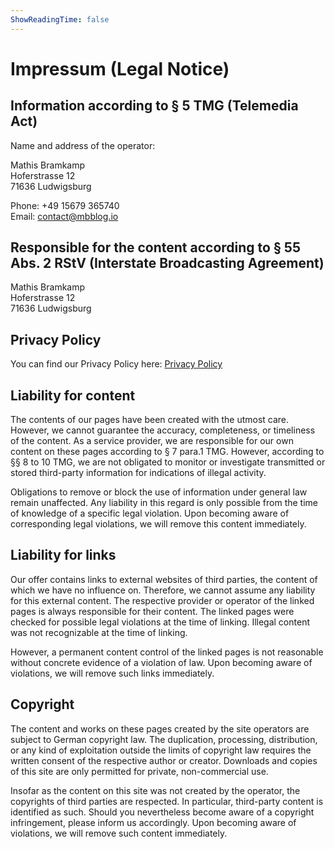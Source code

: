 ```yaml
---
ShowReadingTime: false
---
```


# Impressum (Legal Notice)

## Information according to § 5 TMG (Telemedia Act)

Name and address of the operator:

Mathis Bramkamp  
Hoferstrasse 12  
71636 Ludwigsburg  

Phone: +49 15679 365740  
Email: contact@mbblog.io  

## Responsible for the content according to § 55 Abs. 2 RStV (Interstate Broadcasting Agreement)

Mathis Bramkamp  
Hoferstrasse 12  
71636 Ludwigsburg  

## Privacy Policy

You can find our Privacy Policy here: [Privacy Policy](/privacy)

## Liability for content

The contents of our pages have been created with the utmost care. However, we cannot guarantee the accuracy, completeness, or timeliness of the content. As a service provider, we are responsible for our own content on these pages according to § 7 para.1 TMG. However, according to §§ 8 to 10 TMG, we are not obligated to monitor or investigate transmitted or stored third-party information for indications of illegal activity.

Obligations to remove or block the use of information under general law remain unaffected. Any liability in this regard is only possible from the time of knowledge of a specific legal violation. Upon becoming aware of corresponding legal violations, we will remove this content immediately.

## Liability for links

Our offer contains links to external websites of third parties, the content of which we have no influence on. Therefore, we cannot assume any liability for this external content. The respective provider or operator of the linked pages is always responsible for their content. The linked pages were checked for possible legal violations at the time of linking. Illegal content was not recognizable at the time of linking.

However, a permanent content control of the linked pages is not reasonable without concrete evidence of a violation of law. Upon becoming aware of violations, we will remove such links immediately.

## Copyright

The content and works on these pages created by the site operators are subject to German copyright law. The duplication, processing, distribution, or any kind of exploitation outside the limits of copyright law requires the written consent of the respective author or creator. Downloads and copies of this site are only permitted for private, non-commercial use.

Insofar as the content on this site was not created by the operator, the copyrights of third parties are respected. In particular, third-party content is identified as such. Should you nevertheless become aware of a copyright infringement, please inform us accordingly. Upon becoming aware of violations, we will remove such content immediately.

